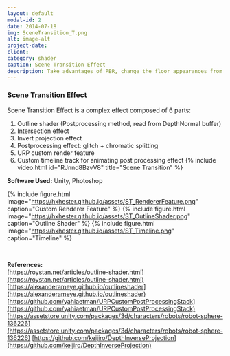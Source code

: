 ```yaml
---
layout: default
modal-id: 2
date: 2014-07-18
img: SceneTransition_T.png
alt: image-alt
project-date: 
client: 
category: shader
caption: Scene Transition Effect
description: Take advantages of PBR, change the floor appearances from dry to wet, to water puddle with ripples.
---
```

### Scene Transition Effect
Scene Transition Effect is a complex effect composed of 6 parts:
1. Outline shader (Postprocessing method,  read from DepthNormal buffer)
2. Intersection effect
3. Invert projection effect
4. Postprocessing effect: glitch + chromatic splitting
5. URP custom render feature
6. Custom timeline track for animating post processing effect
{% include video.html id="RJnnd8BzvV8" title="Scene Transition" %}
<!-- {% include video.html id="rTkVtJ5F22M" title="Scene Transition - Leave" %} -->

**Software Used:**
Unity, Photoshop

{% include figure.html image="https://hxhester.github.io/assets/ST_RendererFeature.png" caption="Custom Renderer Feature" %}
{% include figure.html image="https://hxhester.github.io/assets/ST_OutlineShader.png" caption="Outline Shader" %}
{% include figure.html image="https://hxhester.github.io/assets/ST_Timeline.png" caption="Timeline" %}

&nbsp;

**References:**  
[https://roystan.net/articles/outline-shader.html](https://roystan.net/articles/outline-shader.html)
[https://alexanderameye.github.io/outlineshader](https://alexanderameye.github.io/outlineshader)
[https://github.com/yahiaetman/URPCustomPostProcessingStack](https://github.com/yahiaetman/URPCustomPostProcessingStack)
[https://assetstore.unity.com/packages/3d/characters/robots/robot-sphere-136226](https://assetstore.unity.com/packages/3d/characters/robots/robot-sphere-136226)
[https://github.com/keijiro/DepthInverseProjection](https://github.com/keijiro/DepthInverseProjection)